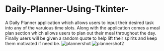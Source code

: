 # Daily-Planner-Using-Tkinter-

A Daily Planner application which allows users to input their desired task into any of the varuious time slots. Along with the application comes a meal plan section which allows users to plan out their meal throughout the day. Finally users will be given a random quote to help lift their spirits and keep them motivated if need be.
![plannershot](https://github.com/KwakuAmankwaa/Daily-Planner-Using-Tkinter-/assets/116598038/c88bc6bd-85b4-423c-a0b3-f7f559f480b9)
![plannershot2](https://github.com/KwakuAmankwaa/Daily-Planner-Using-Tkinter-/assets/116598038/5dc60264-2ea3-4744-8b43-569d5b22fda1)
